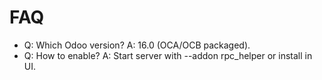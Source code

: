 # FAQ

- Q: Which Odoo version? A: 16.0 (OCA/OCB packaged).
- Q: How to enable? A: Start server with --addon rpc_helper or install in UI.
